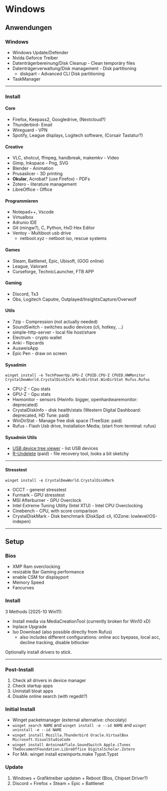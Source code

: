 # Windows
## Anwendungen
### Windows
- Windows Update/Defender
- Nvida Geforce Treiber
- Datenträgerbereinung/Disk Cleanup - Clean temporäry files
- Datenträgerverwaltung/Disk management - Disk partitioning
    - diskpart - Advanced CLI Disk partitioning
- TaskManager
---

### Install
#### Core
- Firefox, Keepass2, Googledrive, (Nextcloud?)
- Thunderbird- Email
- Wireguard - VPN
- Spotify, League displays, Logitech software, (Corsair Tastatur?)

#### Creative
- VLC, shotcut, ffmpeg, handbreak, makemkv - Video
- Gimp, Inkspace - Png, SVG
- Blender - Animation
- Prusaslicer - 3D printing
- **Okular**, Acrobat? (use Firefox) - PDFs
- Zotero - literature management
- LibreOffice - Office

#### Programmieren
- Notepad++, Vscode
- Virtualbox
- Adrunio IDE
- Git (mingw?), C, Python, HxD Hex Editor
- Ventoy - Multiboot usb drive
    - netboot.xyz - netboot iso, rescue systems

#### Games
- Steam, Battlenet, Epic, Ubisoft, (GOG online)
- League, Valorant
- Curseforge, TechnicLauncher, FTB APP

#### Gaming
- Discord, Ts3
- Obs, Logitech Caputre, Outplayed/InsightsCapture/Overwolf

#### Utils
- 7zip - Compression (not actually needed)
- SoundSwitch - switches audio devices (cli, hotkey, ...)
- simple-http-server - local file host/share
- Electrum - crypto wallet
- Anki - flipcards
- AusweisApp
- Epic Pen - draw on screen

#### Sysadmin
`winget install -e TechPowerUp.GPU-Z CPUID.CPU-Z CPUID.HWMonitor CrystalDewWorld.CrystalDiskInfo WinDirStat.WinDirStat Rufus.Rufus`
- CPU-Z - Cpu stats
- GPU-Z - Gpu stats
- Hwmonitor - sensors (Hwinfo: bigger, openhardwaremonitor: deprecated)
- CrystalDiskInfo - disk health/stats (Western Digital Dashboard: deprecated, HD Tune: paid)
- WinDirStat - Manage free disk space (TreeSize: paid)
- Rufus - Flash Usb drive, Installation Media; (start from terminal: rufus)

#### Sysadmin Utils
- [USB device tree viewer](https://www.uwe-sieber.de/usbtreeview_e.html) - list USB devices 
- [R-Undelete](https://www.r-undelete.com/de/) (paid) - file recovery tool, looks a bit sketchy

---

#### Stresstest
`winget install -e CrystalDewWorld.CrystalDiskMark`
- OCCT - generel stresstest
- Furmark - GPU stresstest
- MSI Afterburner - GPU Overclock
- Intel Extreme Tuning Utility (Intel XTU)  - Intel CPU Overclocking
- Cinebench - CPU, with score comparison
- CrystalDiskMark - Disk benchmark (DiskSpd: cli, IOZone: lowlevel/OS-indepen)

---
## Setup
### Bios
- XMP Ram overclocking
- resizable Bar	Gaming performance
- enable CSM for displayport
- Memory Speed
- Fancurves

### Install 
3 Methods (2025-10 Win11):
- Install media via MediaCreationTool (currently broken for Win10 xD)
- Inplace Upgrade
- Iso Download (also possible directly from Rufus)
    - also includes different configurations: online acc byepass, local acc, decline tracking, disable bitlocker

Optionally install drivers to stick.

---

### Post-Install
1. Check all drivers in device manager
1. Check startup apps
1. Uninstall bloat apps
1. Disable online search (with regedit?)

### Initial Install
- Winget packetmanager (external alternative: chocolaty)
- `winget search NAME` and `winget install -e --id NAME` and `winget uninstall -e --id NAME`
- `winget install Mozilla.Thunderbird Oracle.VirtualBox Microsoft.VisualStudioCode`
- `winget install AntoineAflalo.SoundSwitch Apple.iTunes TheDocumentFoundation.LibreOffice DigitalScholar.Zotero`
- For MA: winget install ezwinports.make Typst.Typst

### Update
1. Windows + Grafiktreiber updaten + Reboot (Bios, Chipset Driver?)
2. Discord + Firefox + Steam + Epic + Battlenet